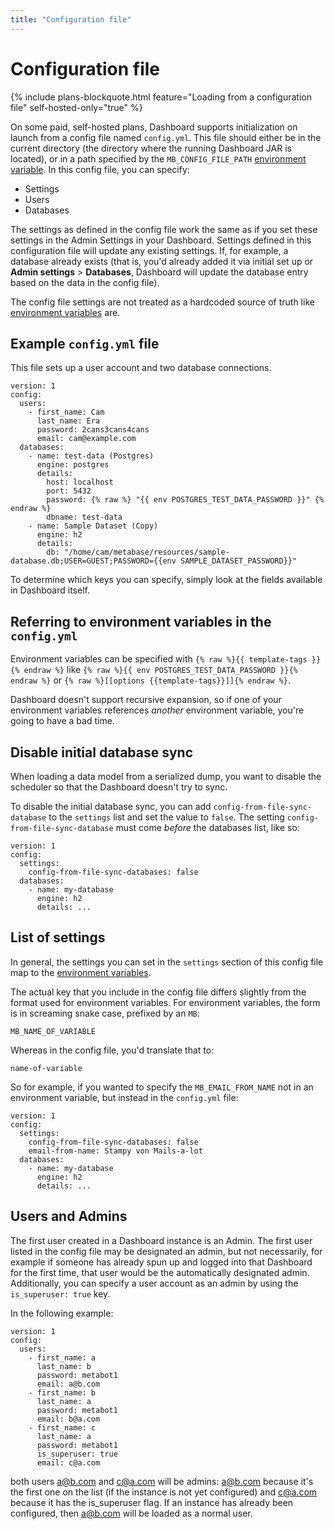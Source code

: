 ```yaml
---
title: "Configuration file"
---
```


# Configuration file

{% include plans-blockquote.html feature="Loading from a configuration file" self-hosted-only="true" %}

On some paid, self-hosted plans, Dashboard supports initialization on launch from a config file named `config.yml`. This file should either be in the current directory (the directory where the running Dashboard JAR is located), or in a path specified by the `MB_CONFIG_FILE_PATH` [environment variable](./environment-variables.md). In this config file, you can specify:

- Settings
- Users
- Databases

The settings as defined in the config file work the same as if you set these settings in the Admin Settings in your Dashboard. Settings defined in this configuration file will update any existing settings. If, for example, a database already exists (that is, you'd already added it via initial set up or **Admin settings** > **Databases**, Dashboard will update the database entry based on the data in the config file). 

The config file settings are not treated as a hardcoded source of truth like [environment variables](./environment-variables.md) are.

## Example `config.yml` file

This file sets up a user account and two database connections.

```
version: 1
config:
  users:
    - first_name: Cam
      last_name: Era
      password: 2cans3cans4cans
      email: cam@example.com
  databases:
    - name: test-data (Postgres)
      engine: postgres
      details:
        host: localhost
        port: 5432
        password: {% raw %} "{{ env POSTGRES_TEST_DATA_PASSWORD }}" {% endraw %}
        dbname: test-data
    - name: Sample Dataset (Copy)
      engine: h2
      details:
        db: "/home/cam/metabase/resources/sample-database.db;USER=GUEST;PASSWORD={{env SAMPLE_DATASET_PASSWORD}}"
```

To determine which keys you can specify, simply look at the fields available in Dashboard itself.

## Referring to environment variables in the `config.yml`

Environment variables can be specified with `{% raw %}{{ template-tags }}{% endraw %}` like `{% raw %}{{ env POSTGRES_TEST_DATA_PASSWORD }}{% endraw %}` or `{% raw %}[[options {{template-tags}}]]{% endraw %}`.

Dashboard doesn't support recursive expansion, so if one of your environment variables references _another_ environment variable, you're going to have a bad time.

## Disable initial database sync

When loading a data model from a serialized dump, you want to disable the scheduler so that the Dashboard doesn't try to sync.

To disable the initial database sync, you can add `config-from-file-sync-database` to the `settings` list and set the value to `false`. The setting `config-from-file-sync-database` must come _before_ the databases list, like so:

```
version: 1
config:
  settings:
    config-from-file-sync-databases: false
  databases:
    - name: my-database
      engine: h2
      details: ...
```

## List of settings

In general, the settings you can set in the `settings` section of this config file map to the [environment variables](./environment-variables.md).

The actual key that you include in the config file differs slightly from the format used for environment variables. For environment variables, the form is in screaming snake case, prefixed by an `MB`:

```
MB_NAME_OF_VARIABLE
```

Whereas in the config file, you'd translate that to:

```
name-of-variable
```

So for example, if you wanted to specify the `MB_EMAIL_FROM_NAME` not in an environment variable, but instead in the `config.yml` file:

```
version: 1
config:
  settings:
    config-from-file-sync-databases: false
    email-from-name: Stampy von Mails-a-lot
  databases:
    - name: my-database
      engine: h2
      details: ...
```

## Users and Admins

The first user created in a Dashboard instance is an Admin. The first user listed in the config file may be designated an admin, but not necessarily, for example if someone has already spun up and logged into that Dashboard for the first time, that user would be the automatically designated admin. Additionally, you can specify a user account as an admin by using the `is_superuser: true` key.

In the following example:
```
version: 1
config:
  users:
    - first_name: a
      last_name: b
      password: metabot1
      email: a@b.com
    - first_name: b
      last_name: a
      password: metabot1
      email: b@a.com
    - first_name: c
      last_name: a
      password: metabot1
      is_superuser: true
      email: c@a.com
```
both users a@b.com and c@a.com will be admins: a@b.com because it's the first one on the list (if the instance is not yet configured) and c@a.com because it has the is_superuser flag. If an instance has already been configured, then a@b.com will be loaded as a normal user.

 
